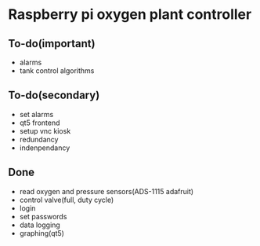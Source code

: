 # Raspberry pi oxygen plant controller

## To-do(important)
- alarms
- tank control algorithms

## To-do(secondary)
- set alarms
- qt5 frontend
- setup vnc kiosk
- redundancy
- indenpendancy

## Done
- read oxygen and pressure sensors(ADS-1115 adafruit)
- control valve(full, duty cycle)
- login
- set passwords
- data logging
- graphing(qt5)
